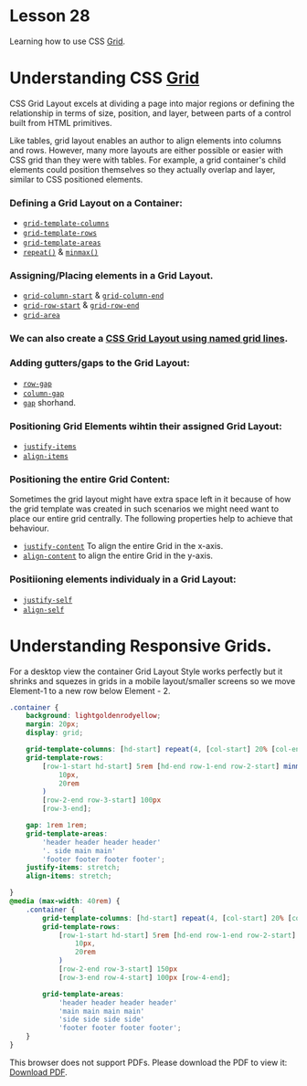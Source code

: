 # Lesson 28

Learning how to use CSS [Grid](https://css-tricks.com/snippets/css/complete-guide-grid/).

# Understanding CSS [Grid](https://developer.mozilla.org/en-US/docs/Web/CSS/CSS_Grid_Layout)

CSS Grid Layout excels at dividing a page into major regions or defining the relationship in terms of size, position, and layer, between parts of a control built from HTML primitives.

Like tables, grid layout enables an author to align elements into columns and rows. However, many more layouts are either possible or easier with CSS grid than they were with tables. For example, a grid container's child elements could position themselves so they actually overlap and layer, similar to CSS positioned elements.

### Defining a Grid Layout on a Container:

- [`grid-template-columns`](https://developer.mozilla.org/en-US/docs/Web/CSS/grid-template-columns)
- [`grid-template-rows`](https://developer.mozilla.org/en-US/docs/Web/CSS/grid-template-rows)
- [`grid-template-areas`](https://developer.mozilla.org/en-US/docs/Web/CSS/grid-template-areas)
- [`repeat()`](https://developer.mozilla.org/en-US/docs/Web/CSS/repeat) & [`minmax()`](https://developer.mozilla.org/en-US/docs/Web/CSS/minmax)

### Assigning/Placing elements in a Grid Layout.

- [`grid-column-start`](https://developer.mozilla.org/en-US/docs/Web/CSS/grid-column-start) & [`grid-column-end`](https://developer.mozilla.org/en-US/docs/Web/CSS/grid-column-end)
- [`grid-row-start`](https://developer.mozilla.org/en-US/docs/Web/CSS/grid-row-start) & [`grid-row-end`](https://developer.mozilla.org/en-US/docs/Web/CSS/grid-row-end)
- [`grid-area`](https://developer.mozilla.org/en-US/docs/Web/CSS/grid-area)

### We can also create a [CSS Grid Layout using named grid lines](https://developer.mozilla.org/en-US/docs/Web/CSS/CSS_Grid_Layout/Layout_using_Named_Grid_Lines).

### Adding gutters/gaps to the Grid Layout:

- [`row-gap`](https://developer.mozilla.org/en-US/docs/Web/CSS/row-gap)
- [`column-gap`](https://developer.mozilla.org/en-US/docs/Web/CSS/column-gap)
- [`gap`](https://developer.mozilla.org/en-US/docs/Web/CSS/gap) shorhand.

### Positioning Grid Elements wihtin their assigned Grid Layout:

- [`justify-items`](https://developer.mozilla.org/en-US/docs/Web/CSS/justify-items)
- [`align-items`](https://developer.mozilla.org/en-US/docs/Web/CSS/align-items)

### Positioning the entire Grid Content:

Sometimes the grid layout might have extra space left in it because of how the grid template was created in such scenarios we might need want to place our entire grid centrally. The following properties help to achieve that behaviour.

- [`justify-content`](https://developer.mozilla.org/en-US/docs/Web/CSS/justify-content) To align the entire Grid in the x-axis.
- [`align-content`](https://developer.mozilla.org/en-US/docs/Web/CSS/align-content) to align the entire Grid in the y-axis.

### Positiioning elements individualy in a Grid Layout:

- [`justify-self`](https://developer.mozilla.org/en-US/docs/Web/CSS/justify-self)
- [`align-self`](https://developer.mozilla.org/en-US/docs/Web/CSS/align-self)

# Understanding Responsive Grids.

For a desktop view the container Grid Layout Style works perfectly but it shrinks and squezes in grids in a mobile layout/smaller screens so we move Element-1 to a new row below Element - 2.

```CSS
.container {
	background: lightgoldenrodyellow;
	margin: 20px;
	display: grid;

	grid-template-columns: [hd-start] repeat(4, [col-start] 20% [col-end]) [hd-end];
	grid-template-rows:
		[row-1-start hd-start] 5rem [hd-end row-1-end row-2-start] minmax(
			10px,
			20rem
		)
		[row-2-end row-3-start] 100px
		[row-3-end];

	gap: 1rem 1rem;
	grid-template-areas:
		'header header header header'
		'. side main main'
		'footer footer footer footer';
	justify-items: stretch;
	align-items: stretch;

}
@media (max-width: 40rem) {
	.container {
		grid-template-columns: [hd-start] repeat(4, [col-start] 20% [col-end]) [hd-end];
		grid-template-rows:
			[row-1-start hd-start] 5rem [hd-end row-1-end row-2-start] minmax(
				10px,
				20rem
			)
			[row-2-end row-3-start] 150px
			[row-3-end row-4-start] 100px [row-4-end];

		grid-template-areas:
			'header header header header'
			'main main main main'
			'side side side side'
			'footer footer footer footer';
	}
}
```

<p>This browser does not support PDFs. Please download the PDF to view it: <a href="css-grid.pdf">Download PDF</a>.</p></embed>
